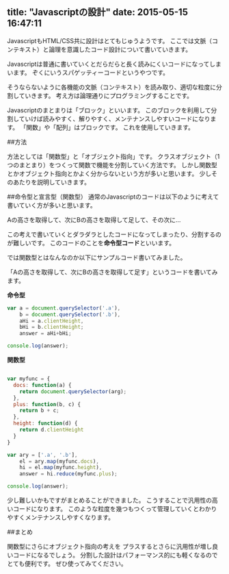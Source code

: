 title: "Javascriptの設計"
date: 2015-05-15 16:47:11
---

JavascriptもHTML/CSS共に設計はとてもじゅうようです。
ここでは文脈（コンテキスト）と論理を意識したコード設計について書いていきます。

Javascriptは普通に書いていくとだらだらと長く読みにくいコードになってしまいます。
ぞくにいうスパゲッティーコードというやつです。

そうならないように各機能の文脈（コンテキスト）を読み取り、適切な粒度に分割していきます。
考え方は論理通りにプログラミングすることです。

Javascriptのまとまりは「ブロック」といいます。
このブロックを利用して分割していけば読みやすく、解りやすく、メンテナンスしやすいコードになります。
「関数」や「配列」はブロックです。
これを使用していきます。

##方法

方法としては「関数型」と「オブジェクト指向」です。
クラスオブジェクト（1つのまとまり）をつくって関数で機能を分割していく方法です。
しかし関数型とかオブジェクト指向とかよく分からないという方が多いと思います。
少しそのあたりを説明していきます。

##命令型と宣言型（関数型）
通常のJavascriptのコードは以下のように考えて書いていく方が多いと思います。

<div class="em-none">Aの高さを取得して、次にBの高さを取得して足して、その次に...</div>

この考えで書いていくとダラダラとしたコードになってしまったり、分割するのが難しいです。
このコードのことを**命令型コード**といいます。

では関数型とはなんなのか以下にサンプルコード書いてみました。

「Aの高さを取得して、次にBの高さを取得して足す」というコードを書いてみます。

**命令型**

```javascript
var a = document.querySelector('.a'),
    b = document.querySelector('.b'),
    aHi = a.clientHeight,
    bHi = b.clientHeight;
    answer = aHi+bHi;

console.log(answer);
```

**関数型**

```javascript

var myfunc = {
  docs: function(a) {
    return document.querySelector(arg);
  },
  plus: function(b, c) {
    return b + c;
  },
  height: function(d) {
    return d.clientHeight
  }
}

var ary = ['.a', '.b'],
    el = ary.map(myfunc.docs),
    hi = el.map(myfunc.height),
    answer = hi.reduce(myfunc.plus);

console.log(answer);

```

少し難しいかもですがまとめることができました。
こうすることで汎用性の高いコードになります。
このような粒度を幾つもつくって管理していくとわかりやすくメンテナンスしやすくなります。

##まとめ

関数型にさらにオブジェクト指向の考えを
プラスするとさらに汎用性が増し良いコードになるでしょう。
分割した設計はパフォーマンス的にも軽くなるのでとても便利です。
ぜひ使ってみてください。
